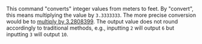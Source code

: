 This command "converts" integer values from meters to feet. By "convert", this means multiplying the value by `3.3333333`. The more precise conversion would be to [multiply by 3.2808399](http://www.wolframalpha.com/input/?i=convert+1+meter+to+feet%2C+8+digits). The output value does not round accordingly to traditional methods, e.g., inputting `2` will output `6` but inputting `3` will output `10`.
